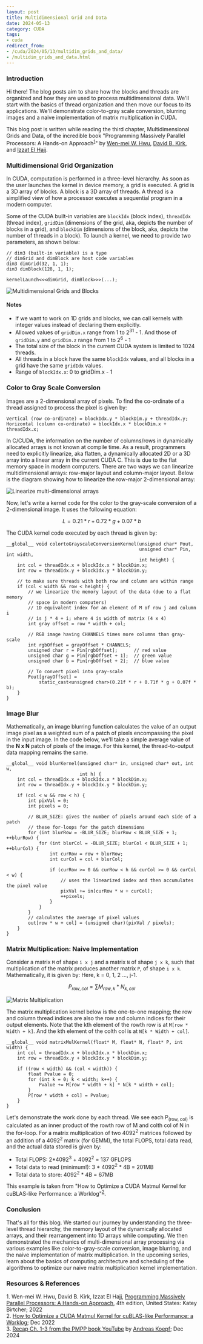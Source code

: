 ```yaml
---
layout: post
title: Multidimensional Grid and Data
date: 2024-05-13
category: CUDA
tags:
- cuda
redirect_from:
- /cuda/2024/05/13/multidim_grids_and_data/
- /multidim_grids_and_data.html
---
```


### **Introduction**
Hi there! The blog posts aim to share how the blocks and threads
are organized and how they are used to process multidimensional data.
We'll start with the basics of thread organization and then move our
focus to its applications. We'll demonstrate color-to-gray scale conversion,
blurring images and a
naive implementation of matrix multiplication in CUDA.

This blog post is written while reading the third chapter,
Multidimensional Grids and Data, of the incredible book
"Programming Massively Parallel Processors:
A Hands-on Approach<sup>[1](#link1)</sup>" by [Wen-mei W. Hwu](https://scholar.google.com/citations?user=ohjQPx8AAAAJ&hl=en), [David B. Kirk](https://scholar.google.com/citations?user=fMbArPwAAAAJ&hl=en), and [Izzat El Hajj](https://scholar.google.com/citations?user=_VVw504AAAAJ&hl=en).

### **Multidimensional Grid Organization**
In CUDA, computation is performed in a three-level hierarchy.
As soon as the user launches the kernel in device memory, a grid is
executed. A grid is a 3D array of blocks. A block is a 3D array of
threads. A thread is a simplified view of how a processor executes
a sequential program in a modern computer.

Some of the CUDA built-in variables are `blockIdx` (block index),
`threadIdx` (thread index), `gridDim` (dimensions of the grid, aka,
depicts the number of blocks in a grid), and `blockDim` (dimensions of
the block, aka, depicts the number of threads in a block).
To launch a kernel, we need to provide two parameters, as shown below:

```cuda
// dim3 (built-in variable) is a type
// dimGrid and dimBlock are host code variables
dim3 dimGrid(32, 1, 1);
dim3 dimBlock(128, 1, 1);

kernelLaunch<<<dimGrid, dimBlock>>>(...);
```

<img alt="Multidimensional Grids and Blocks" src="/assets/CUDA/kernel_launch.png" class="center" >

#### **Notes**
- If we want to work on 1D grids and blocks, we can call kernels with
integer values instead of declaring them explicitly.
- Allowed values of `gridDim.x` range from 1 to 2<sup>31</sup> - 1.
And those of `gridDim.y` and `gridDim.z` range from 1 to 2<sup>6</sup> - 1
- The total size of the block in the current CUDA system is limited to 1024 threads.
- All threads in a block have the same `blockIdx` values,
and all blocks in a grid have the same `gridIdx` values.
- Range of `blockIdx.x`: 0 to gridDim.x - 1

### **Color to Gray Scale Conversion**
Images are a 2-dimensional array of pixels. To find the co-ordinate
of a thread assigned to process the pixel is given by:
```cuda
Vertical (row co-ordinate) = blockIdx.y * blockDim.y + threadIdx.y;
Horizontal (column co-ordinate) = blockIdx.x * blockDim.x + threadIdx.x;
```
In C/CUDA, the information on the number of columns/rows in
dynamically allocated arrays is not known at compile time. As a result,
programmers need to explicitly linearize, aka flatten, a dynamically allocated
2D or a 3D array into a linear array in the current CUDA C.
This is due to the flat memory space in modern computers. There are two
ways we can linearize multidimensional arrays: row-major layout and
column-major layout. Below is the diagram showing how to linearize the
row-major 2-dimensional array:

<img alt="Linearize multi-dimensional arrays" src="/assets/CUDA/linearize.png" class="center" >

Now, let's write a kernel code for the color to the gray-scale conversion
of a 2-dimensional image. It uses the following equation:
```math
L = 0.21*r + 0.72*g + 0.07*b
```
The CUDA kernel code executed by each thread is given by:
```cuda
__global__ void colortoGrayscaleConversionKernel(unsigned char* Pout,
                                                 unsigned char* Pin, int width,
                                                 int height) {
    int col = threadIdx.x + blockIdx.x * blockDim.x;
    int row = threadIdx.y + blockIdx.y * blockDim.y;

    // to make sure threads with both row and column are within range
    if (col < width && row < height) {
        // we linearize the memory layout of the data (due to a flat memory
        // space in modern computers)
        // 1D equivalent index for an element of M of row j and column i
        // is j * 4 + i; where 4 is width of matrix (4 x 4)
        int gray offset = row * width + col;

        // RGB image having CHANNELS times more columns than gray-scale
        int rgbOffset = grayOffset * CHANNELS;
        unsigned char r = Pin[rgbOffset];      // red value
        unsigned char g = Pin[rgbOffset + 1];  // green value
        unsigned char b = Pin[rgbOffset + 2];  // blue value

        // To convert pixel into gray-scale
        Pout[grayOffset] =
            static_cast<unsigned char>(0.21f * r + 0.71f * g + 0.07f * b);
    }
}
```

### **Image Blur**
Mathematically, an image blurring function calculates the value of an
output image pixel as a weighted sum of a patch of pixels encompassing
the pixel in the input image. In the code below, we'll take a simple
average value of the **N x N** patch of pixels of the image. For this kernel,
the thread-to-output data mapping remains the same.
```cuda
__global__ void blurKernel(unsigned char* in, unsigned char* out, int w,
                           int h) {
    int col = threadIdx.x + blockIdx.x * blockDim.x;
    int row = threadIdx.y + blockIdx.y * blockDim.y;

    if (col < w && row < h) {
        int pixVal = 0;
        int pixels = 0;

        // BLUR_SIZE: gives the number of pixels around each side of a patch
        // these for-loops for the patch dimensions
        for (int blurRow = -BLUR_SIZE; blurRow < BLUR_SIZE + 1; ++blurRow) {
            for (int blurCol = -BLUR_SIZE; blurCol < BLUR_SIZE + 1; ++blurCol) {
                int curRow = row + blurRow;
                int curCol = col + blurCol;

                if (curRow >= 0 && curRow < h && curCol >= 0 && curCol < w) {
                    // uses the linearized index and then accumulates the pixel value
                    pixVal += in[curRow * w + curCol];
                    ++pixels;
                }
            }
        }
        // calculates the average of pixel values
        out[row * w + col] = (unsigned char)(pixVal / pixels);
    }
}
```

### **Matrix Multiplication: Naive Implementation**
Consider a matrix `M` of shape `i x j` and a matrix `N` of
shape `j x k`, such that multiplication of the matrix produces another
matrix `P`, of shape `i x k`. Mathematically, it is given by:
Here, k = 0, 1, 2 ..., j-1.
```math
P_{row, col} = \sum M_{row, k} * N_{k, col}
```

<img alt="Matrix Multiplication" src="/assets/CUDA/matrix_multiplication.png" class="center" >

The matrix multiplication kernel below is the one-to-one mapping;
the row and column thread indices are also
the row and column indices for their output elements.
Note that the kth element of
the rowth row is at `M[row * Width + k]`.
And the kth element of the colth col is at `N[k * Width + col]`.
```cuda
__global__ void matrixMulKernel(float* M, float* N, float* P, int width) {
    int col = threadIdx.x + blockIdx.x * blockDim.x;
    int row = threadIdx.y + blockIdx.y * blockDim.y;

    if ((row < width) && (col < width)) {
        float Pvalue = 0;
        for (int k = 0; k < width; k++) {
            Pvalue += M[row * width + k] * N[k * width + col];
        }
        P[row * width + col] = Pvalue;
    }
}
```
Let's demonstrate the work done by each thread. We see each P<sub>(row, col)</sub>
is calculated as an inner product of the rowth row of M and
colth col of N in the for-loop.
For a matrix multiplication of two 4092<sup>2</sup> matrices followed by an
addition of a 4092<sup>2</sup> matrix (for GEMM),
the total FLOPS, total data read, and the actual data stored is given by:
- Total FLOPS: 2*4092<sup>3</sup> + 4092<sup>2</sup> = 137 GFLOPS
- Total data to read (minimum!): 3 * 4092<sup>2</sup> * 4B = 201MB
- Total data to store: 4092<sup>2</sup> * 4B = 67MB

This example is taken from
"How to Optimize a CUDA Matmul Kernel for cuBLAS-like Performance: a Worklog"<sup>[2](#link2)</sup>.

### **Conclusion**
That's all for this blog. We started our journey by understanding the three-level
thread hierarchy, the memory layout of the dynamically allocated arrays, and their
rearrangement into 1D arrays while computing. We then demonstrated the mechanics of
multi-dimensional array processing via various examples like color-to-gray-scale conversion,
image blurring, and the naive implementation of matrix multiplication. In the upcoming series,
learn about the basics of computing architecture and scheduling of the algorithms
to optimize our naive matrix multiplication kernel implementation.

### **Resources & References**
<a id="link1">1</a>. Wen-mei W. Hwu, David B. Kirk, Izzat El Hajj, [Programming Massively Parallel Processors: A Hands-on Approach](https://www.amazon.in/Programming-Massively-Parallel-Processors-Hands/dp/0323912311), 4th edition, United States: Katey Birtcher; 2022 \
<a id="link2">2</a>. [How to Optimize a CUDA Matmul Kernel for cuBLAS-like Performance: a Worklog](https://siboehm.com/articles/22/CUDA-MMM); Dec 2022 \
<a id="link3">3</a>. [Recap Ch. 1-3 from the PMPP book YouTube](https://youtu.be/NQ-0D5Ti2dc) by [Andreas Koepf](https://twitter.com/neurosp1ke); Dec 2024

